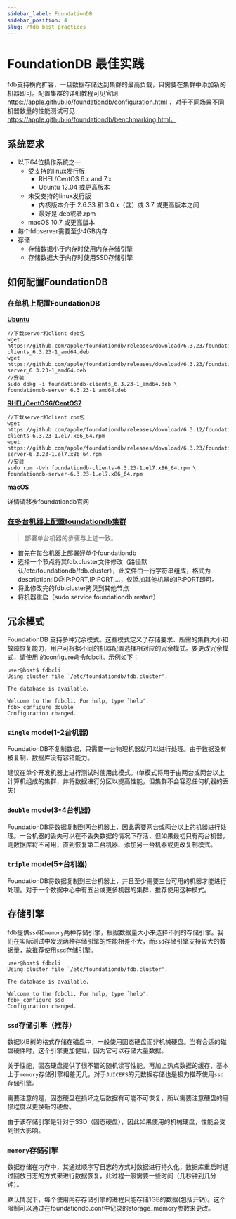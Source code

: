 ```yaml
---
sidebar_label: FoundationDB
sidebar_position: 4
slug: /fdb_best_practices
---
```


# FoundationDB 最佳实践

fdb支持横向扩容，一旦数据存储达到集群的最高负载，只需要在集群中添加新的机器即可。配置集群的详细教程可见官网 https://apple.github.io/foundationdb/configuration.html ，对于不同场景不同机器数量的性能测试可见 https://apple.github.io/foundationdb/benchmarking.html。

## 系统要求
- 以下64位操作系统之一
  - 受支持的linux发行版
    - RHEL/CentOS 6.x and 7.x
    - Ubuntu 12.04 或更高版本
  - 未受支持的linux发行版
    - 内核版本介于 2.6.33 和 3.0.x（含）或 3.7 或更高版本之间
    - 最好是.deb或者.rpm
  - macOS 10.7 或更高版本
- 每个fdbserver需要至少4GB内存
- 存储
  - 存储数据小于内存时使用内存存储引擎
  - 存储数据大于内存时使用SSD存储引擎

## 如何配置FoundationDB
### 在单机上配置FoundationDB

**[Ubuntu](https://apple.github.io/foundationdb/getting-started-linux.html)**
```
//下载server和client deb包
wget https://github.com/apple/foundationdb/releases/download/6.3.23/foundationdb-clients_6.3.23-1_amd64.deb
wget https://github.com/apple/foundationdb/releases/download/6.3.23/foundationdb-server_6.3.23-1_amd64.deb
//安装
sudo dpkg -i foundationdb-clients_6.3.23-1_amd64.deb \
foundationdb-server_6.3.23-1_amd64.deb
```
**[RHEL/CentOS6/CentOS7](https://apple.github.io/foundationdb/getting-started-linux.html)**
```
//下载server和client rpm包
wget https://github.com/apple/foundationdb/releases/download/6.3.12/foundationdb-clients-6.3.23-1.el7.x86_64.rpm
wget https://github.com/apple/foundationdb/releases/download/6.3.23/foundationdb-server-6.3.23-1.el7.x86_64.rpm
//安装
sudo rpm -Uvh foundationdb-clients-6.3.23-1.el7.x86_64.rpm \
foundationdb-server-6.3.23-1.el7.x86_64.rpm
```
**[macOS](https://apple.github.io/foundationdb/getting-started-linux.html)**

详情请移步foundationdb官网

### [在多台机器上配置foundationdb集群](https://apple.github.io/foundationdb/administration.html#adding-machines-to-a-cluster)
> 部署单台机器的步骤与上述一致。
- 首先在每台机器上部署好单个foundationdb
- 选择一个节点将其fdb.cluster文件修改（路径默认/etc/foundationdb/fdb.cluster），此文件由一行字符串组成，格式为description:ID@IP:PORT,IP:PORT,...，仅添加其他机器的IP:PORT即可。
- 将此修改完的fdb.cluster拷贝到其他节点
- 将机器重启（sudo service foundationdb restart）

## 冗余模式
FoundationDB 支持多种冗余模式。这些模式定义了存储要求、所需的集群大小和故障恢复能力，用户可根据不同的机器配置选择相对应的冗余模式。要更改冗余模式，请使用 的configure命令fdbcli。示例如下：
```
user@host$ fdbcli
Using cluster file `/etc/foundationdb/fdb.cluster'.

The database is available.

Welcome to the fdbcli. For help, type `help'.
fdb> configure double
Configuration changed.
```
### `single` mode(1-2台机器)

FoundationDB不复制数据，只需要一台物理机器就可以进行处理。由于数据没有被复制，数据库没有容错能力。

建议在单个开发机器上进行测试时使用此模式。(单模式将用于由两台或两台以上计算机组成的集群，并将数据进行分区以提高性能，但集群不会容忍任何机器的丢失)

### `double` mode(3-4台机器)

FoundationDB将数据复制到两台机器上，因此需要两台或两台以上的机器进行处理。一台机器的丢失可以在不丢失数据的情况下存活，但如果最初只有两台机器，则数据库将不可用，直到恢复第二台机器、添加另一台机器或更改复制模式。

### `triple` mode(5+台机器)

FoundationDB将数据复制到三台机器上，并且至少需要三台可用的机器才能进行处理。对于一个数据中心中有五台或更多机器的集群，推荐使用这种模式。

## 存储引擎
fdb提供`ssd`和`memory`两种存储引擎，根据数据量大小来选择不同的存储引擎。我们在实际测试中发现两种存储引擎的性能相差不大，而`ssd`存储引擎支持较大的数据量，故推荐使用`ssd`存储引擎。
```
user@host$ fdbcli
Using cluster file `/etc/foundationdb/fdb.cluster'.

The database is available.

Welcome to the fdbcli. For help, type `help'.
fdb> configure ssd
Configuration changed.
```
### `ssd`存储引擎（推荐）
数据以B树的格式存储在磁盘中，一般使用固态硬盘而非机械硬盘。当有合适的磁盘硬件时，这个引擎更加健壮，因为它可以存储大量数据。

关于性能，固态硬盘提供了很不错的随机读写性能，再加上热点数据的缓存，基本上于`memory`存储引擎相差无几，对于`JUICEFS`的元数据存储也是极力推荐使用`ssd`存储引擎。

需要注意的是，固态硬盘在损坏之后数据有可能不可恢复，所以需要注意硬盘的磨损程度以更换新的硬盘。

由于该存储引擎是针对于SSD（固态硬盘），因此如果使用的机械硬盘，性能会受到很大影响。

### `memory`存储引擎

数据存储在内存中，其通过顺序写日志的方式对数据进行持久化，数据库重启时通过回放日志的方式来进行数据恢复，此过程一般需要一些时间（几秒钟到几分钟）。

默认情况下，每个使用内存存储引擎的进程只能存储1GB的数据(包括开销)。这个限制可以通过在foundationdb.conf中记录的storage_memory参数来更改。
